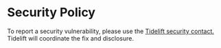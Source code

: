 # Security Policy
To report a security vulnerability, please use the [Tidelift security contact.](https://tidelift.com/docs/security) Tidelift will coordinate the fix and disclosure.
